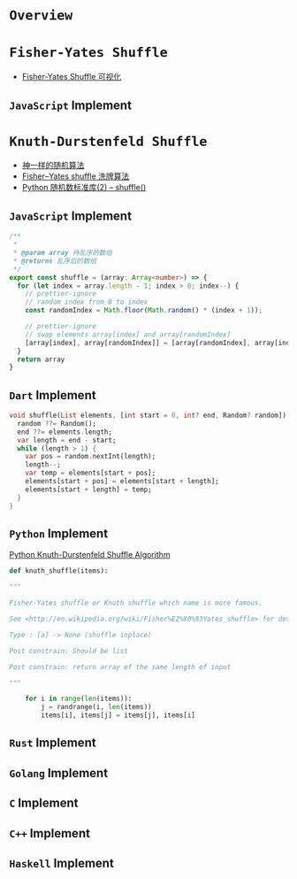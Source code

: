 # `Overview`

# `Fisher-Yates Shuffle`

* [Fisher-Yates Shuffle 可视化](https://codepen.io/haoyang/pen/jMvMQq)

## `JavaScript` Implement

# `Knuth-Durstenfeld Shuffle`

* [神一样的随机算法](https://mp.weixin.qq.com/s?__biz=MzU4NTIxODYwMQ==&mid=2247484310&idx=1&sn=916f92afff6016256648cfb3c7fd83e7&chksm=fd8cacd0cafb25c670587f22524b111d74b4ddd9954070930b6ef6efb1bd8fba13d4250e57d8&token=885428195&lang=zh_CN#rd)
* [Fisher–Yates shuffle 洗牌算法](https://gaohaoyang.github.io/2016/10/16/shuffle-algorithm/)
* [Python 随机数标准库(2) – shuffle()](https://lujiaying.github.io/posts/2016/08/Python-random-2/)

## `JavaScript` Implement

```ts
/**
 *
 * @param array 待乱序的数组
 * @returns 乱序后的数组
 */
export const shuffle = (array: Array<number>) => {
  for (let index = array.length - 1; index > 0; index--) {
    // prettier-ignore
    // random index from 0 to index
    const randomIndex = Math.floor(Math.random() * (index + 1));

    // prettier-ignore
    // swap elements array[index] and array[randomIndex]
    [array[index], array[randomIndex]] = [array[randomIndex], array[index]];
  }
  return array
}
```

## `Dart` Implement

```dart
void shuffle(List elements, [int start = 0, int? end, Random? random]) {
  random ??= Random();
  end ??= elements.length;
  var length = end - start;
  while (length > 1) {
    var pos = random.nextInt(length);
    length--;
    var temp = elements[start + pos];
    elements[start + pos] = elements[start + length];
    elements[start + length] = temp;
  }
}
```

## `Python` Implement

[Python Knuth-Durstenfeld Shuffle Algorithm](https://gist.github.com/m00nlight/b3f7a4e4fb9ee9ddd1dd)

```python
def knuth_shuffle(items):

"""

Fisher-Yates shuffle or Knuth shuffle which name is more famous.

See <http://en.wikipedia.org/wiki/Fisher%E2%80%93Yates_shuffle> for detail

Type : [a] -> None (shuffle inplace)

Post constrain: Should be list

Post constrain: return array of the same length of input

"""

	for i in range(len(items)):
		j = randrange(i, len(items))
		items[i], items[j] = items[j], items[i]
```

## `Rust` Implement

## `Golang` Implement

## `C` Implement

## `C++` Implement

## `Haskell` Implement